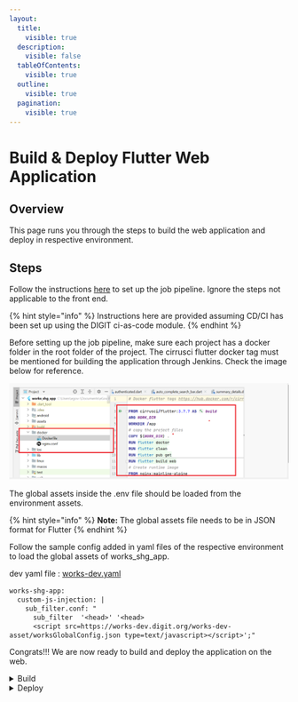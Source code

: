 ```yaml
---
layout:
  title:
    visible: true
  description:
    visible: false
  tableOfContents:
    visible: true
  outline:
    visible: true
  pagination:
    visible: true
---
```


# Build & Deploy Flutter Web Application

## Overview

This page runs you through the steps to build the web application and deploy in respective environment.

## Steps

Follow the instructions [here](../../backend-developer-guide/section-7-build-and-deploy-instructions.md) to set up the job pipeline. Ignore the steps not applicable to the front end.

{% hint style="info" %}
Instructions here are provided assuming CD/CI has been set up using the DIGIT ci-as-code module.
{% endhint %}

Before setting up the job pipeline, make sure each project has a docker folder in the root folder of the project. The cirrusci flutter docker tag must be mentioned for building the application through Jenkins. Check the image below for reference.

![](<../../../../.gitbook/assets/image (1) (2).png>)

The global assets inside the .env file should be loaded from the environment assets.&#x20;

{% hint style="info" %}
**Note:** The global assets file needs to be in JSON format for Flutter
{% endhint %}

Follow the sample config added in yaml files of the respective environment to load the global assets of works\_shg\_app.

dev yaml file : [works-dev.yaml](https://github.com/egovernments/DIGIT-DevOps/blob/digit-works/deploy-as-code/helm/environments/works-dev.yaml)

```
works-shg-app:
  custom-js-injection: |
    sub_filter.conf: "
      sub_filter  '<head>' '<head>
      <script src=https://works-dev.digit.org/works-dev-asset/worksGlobalConfig.json type=text/javascript></script>';"
```

Congrats!!! We are now ready to build and deploy the application on the web.

<details>

<summary>Build</summary>

Go to the Jenkins [build](https://builds.digit.org/job/builds/) page. Click on your project to build under the folder path mentioned below.&#x20;

For reference, if works\_shg\_app need to be build, Go to path\
[digit-works/job/frontend/job/works-shg-app/](https://builds.digit.org/job/builds/job/digit-works/job/frontend/job/works-shg-app/)

![](<../../../../.gitbook/assets/image (22).png>)

Click on `Build with parameter`. Select the feature branch name by searching for it in the search box on the right side of the screen. Click on Build.

![](<../../../../.gitbook/assets/image (2).png>)

Once the build is successful, open the console output and find the docker image that has been built. Copy the docker image ID.

![](<../../../../.gitbook/assets/image (14).png>)



</details>

<details>

<summary>Deploy</summary>

Go to the Jenkins [deployments](https://builds.digit.org/job/deployments/) page. Click on the desired environment you want to deploy the build

For reference, Let's deploy the works-shg-app build that was created to works-dev env.

Path ref: [https://builds.digit.org/job/deployments/job/deploy-to-works-dev/](https://builds.digit.org/job/deployments/job/deploy-to-works-dev/)

![](<../../../../.gitbook/assets/image (10).png>)

Copy the docker image IDs from the previous step and paste in the above box. Click on "Build". Once the image is deployed, you will see a message as shown below:

![](<../../../../.gitbook/assets/image (16).png>)



</details>

